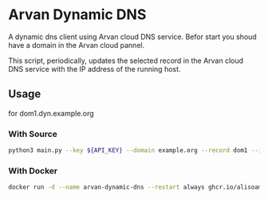 # Arvan Dynamic DNS

A dynamic dns client using Arvan cloud DNS service.
Befor start you shoud have a domain in the Arvan cloud pannel.

This script, periodically, updates the selected record in the Arvan cloud DNS
service with the IP address of the running host.

## Usage
for dom1.dyn.example.org
### With Source

``` sh
python3 main.py --key ${API_KEY} --domain example.org --record dom1 --interval 600
```

### With Docker
``` sh
docker run -d --name arvan-dynamic-dns --restart always ghcr.io/alisoam/arvan-dynamic-dns --key $API_KEY --domain sosori.ir --record dom1.dyn
```

